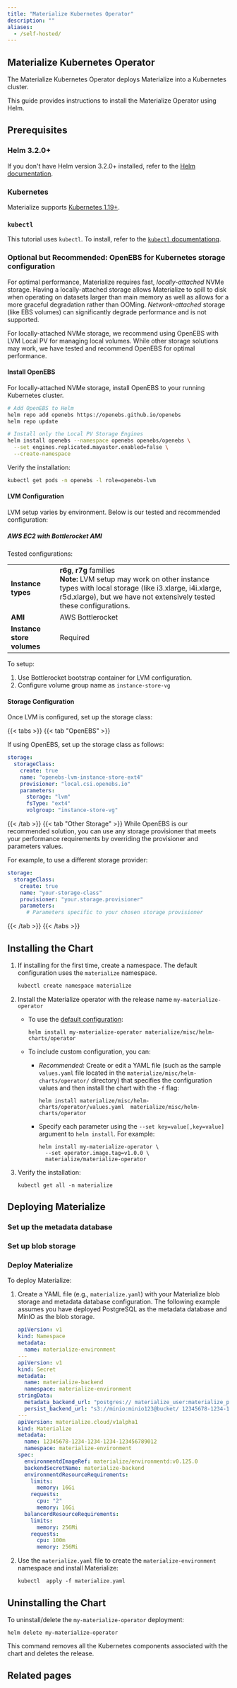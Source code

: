```yaml
---
title: "Materialize Kubernetes Operator"
description: ""
aliases:
  - /self-hosted/
---
```


## Materialize Kubernetes Operator

The Materialize Kubernetes Operator deploys Materialize into a Kubernetes
cluster.

This guide provides instructions to install the Materialize Operator using Helm.

## Prerequisites

### Helm 3.2.0+

If you don't have Helm version 3.2.0+ installed, refer to the [Helm
documentation](https://helm.sh/docs/intro/install/).

### Kubernetes

Materialize supports [Kubernetes 1.19+](https://kubernetes.io/docs/setup/).

### `kubectl`

This tutorial uses `kubectl`. To install, refer to the [`kubectl` documentationq](https://kubernetes.io/docs/tasks/tools/).

### Optional but Recommended: OpenEBS for Kubernetes storage configuration

For optimal performance, Materialize requires fast, *locally-attached* NVMe
storage. Having a locally-attached storage allows Materialize to spill to disk
when operating on datasets larger than main memory as well as allows for a more
graceful degradation rather than OOMing. *Network-attached* storage (like EBS
volumes) can significantly degrade performance and is not supported.

For locally-attached NVMe storage, we recommend using OpenEBS with LVM Local PV
for managing local volumes. While other storage solutions may work, we have
tested and recommend OpenEBS for optimal performance.

#### Install OpenEBS

For locally-attached NVMe storage, install OpenEBS to your running Kubernetes
cluster.

```bash
# Add OpenEBS to Helm
helm repo add openebs https://openebs.github.io/openebs
helm repo update

# Install only the Local PV Storage Engines
helm install openebs --namespace openebs openebs/openebs \
  --set engines.replicated.mayastor.enabled=false \
  --create-namespace
```

Verify the installation:
```bash
kubectl get pods -n openebs -l role=openebs-lvm
```

#### LVM Configuration

LVM setup varies by environment. Below is our tested and recommended configuration:

##### AWS EC2 with Bottlerocket AMI
Tested configurations:

|                                              |      |
|----------------------------------------------|------------------------------------------------------------------------------------------------------------------------------------------------------------------|
| **Instance types**                           | **r6g**, **r7g** families <br> **Note:** LVM setup may work on other instance types with local storage (like i3.xlarge, i4i.xlarge, r5d.xlarge), but we have not extensively tested these configurations. |
| **AMI**                                      | AWS Bottlerocket |
| **Instance store volumes**                   | Required |

To setup:

1. Use Bottlerocket bootstrap container for LVM configuration.
1. Configure volume group name as `instance-store-vg`


#### Storage Configuration

Once LVM is configured, set up the storage class:

{{< tabs >}}
{{< tab "OpenEBS" >}}

If using OpenEBS, set up the storage class as follows:
```yaml
storage:
  storageClass:
    create: true
    name: "openebs-lvm-instance-store-ext4"
    provisioner: "local.csi.openebs.io"
    parameters:
      storage: "lvm"
      fsType: "ext4"
      volgroup: "instance-store-vg"
```
{{< /tab >}}
{{< tab "Other Storage" >}}
While OpenEBS is our recommended solution, you can use any storage provisioner that meets your performance requirements by overriding the provisioner and parameters values.

For example, to use a different storage provider:

```yaml
storage:
  storageClass:
    create: true
    name: "your-storage-class"
    provisioner: "your.storage.provisioner"
    parameters:
      # Parameters specific to your chosen storage provisioner
```
{{< /tab >}}
{{< /tabs >}}

## Installing the Chart

1. If installing for the first time, create a namespace. The default
   configuration uses the `materialize` namespace.

   ```bash
   kubectl create namespace materialize
   ```

1. Install the Materialize operator with the release name
   `my-materialize-operator`

      - To use the [default configuration](/self-managed/configuration/):

        ```shell
        helm install my-materialize-operator materialize/misc/helm-charts/operator
        ```

      * To include custom configuration, you can:

        - *Recommended:* Create or edit a YAML file (such as the sample
          `values.yaml` file located in the
          `materialize/misc/helm-charts/operator/` directory) that specifies the
          configuration values and then install the chart with the `-f`
          flag:

          ```shell
          helm install materialize/misc/helm-charts/operator/values.yaml  materialize/misc/helm-charts/operator
          ```

        - Specify each parameter using the `--set key=value[,key=value]`
            argument to `helm install`. For example:

            ```shell
            helm install my-materialize-operator \
              --set operator.image.tag=v1.0.0 \
              materialize/materialize-operator
            ```

1. Verify the installation:

    ```shell
    kubectl get all -n materialize
    ```

## Deploying Materialize

### Set up the metadata database


### Set up blob storage


### Deploy Materialize

To deploy Materialize:

1. Create a YAML file (e.g., `materialize.yaml`) with your Materialize blob
   storage and metadata database configuration. The following example assumes
   you have deployed PostgreSQL as the metadata database and MinIO as the blob
   storage.


   ```yaml
   apiVersion: v1
   kind: Namespace
   metadata:
     name: materialize-environment
   ---
   apiVersion: v1
   kind: Secret
   metadata:
     name: materialize-backend
     namespace: materialize-environment
   stringData:
     metadata_backend_url: "postgres:// materialize_user:materialize_pass@postgres.materialize.svc.cluster. local:5432/materialize_db?sslmode=disable"
     persist_backend_url: "s3://minio:minio123@bucket/ 12345678-1234-1234-1234-123456789012?endpoint=http%3A%2F%2Fminio. materialize.svc.cluster.local%3A9000&region=minio"
   ---
   apiVersion: materialize.cloud/v1alpha1
   kind: Materialize
   metadata:
     name: 12345678-1234-1234-1234-123456789012
     namespace: materialize-environment
   spec:
     environmentdImageRef: materialize/environmentd:v0.125.0
     backendSecretName: materialize-backend
     environmentdResourceRequirements:
       limits:
         memory: 16Gi
       requests:
         cpu: "2"
         memory: 16Gi
     balancerdResourceRequirements:
       limits:
         memory: 256Mi
       requests:
         cpu: 100m
         memory: 256Mi
   ```

1. Use the `materialize.yaml` file to create the `materialize-environment`
   namespace and install Materialize:

   ```shell
   kubectl  apply -f materialize.yaml
   ```


## Uninstalling the Chart

To uninstall/delete the `my-materialize-operator` deployment:

```shell
helm delete my-materialize-operator
```

This command removes all the Kubernetes components associated with the chart and
deletes the release.


## Related pages

<!-- Temporary:
Hugo will add links to the pages in the same folder.
Since we're hiding this section from the left-hand nav, adding the links here.
-->
